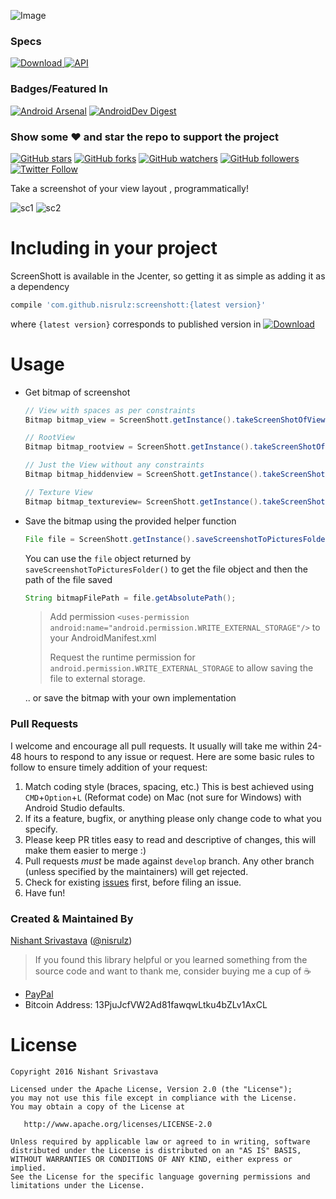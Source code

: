 ![Image](/img/github_banner.png)

### Specs
[ ![Download](https://api.bintray.com/packages/nisrulz/maven/com.github.nisrulz%3Ascreenshott/images/download.svg) ](https://bintray.com/nisrulz/maven/com.github.nisrulz%3Ascreenshott/_latestVersion) [![API](https://img.shields.io/badge/API-14%2B-orange.svg?style=flat)](https://android-arsenal.com/api?level=14)

### Badges/Featured In
[![Android Arsenal](https://img.shields.io/badge/Android%20Arsenal-Screenshott-brightgreen.svg?style=flat)](https://android-arsenal.com/details/1/4963#) [![AndroidDev Digest](https://img.shields.io/badge/AndroidDev%20Digest-%23125-blue.svg)](https://www.androiddevdigest.com/digest-125/)

### Show some :heart: and star the repo to support the project
[![GitHub stars](https://img.shields.io/github/stars/nisrulz/screenshott.svg?style=social&label=Star)](https://github.com/nisrulz/screenshott) [![GitHub forks](https://img.shields.io/github/forks/nisrulz/screenshott.svg?style=social&label=Fork)](https://github.com/nisrulz/screenshott/fork) [![GitHub watchers](https://img.shields.io/github/watchers/nisrulz/screenshott.svg?style=social&label=Watch)](https://github.com/nisrulz/screenshott) [![GitHub followers](https://img.shields.io/github/followers/nisrulz.svg?style=social&label=Follow)](https://github.com/nisrulz)
[![Twitter Follow](https://img.shields.io/twitter/follow/nisrulz.svg?style=social)](https://twitter.com/nisrulz)


Take a screenshot of your view layout , programmatically!

![sc1](/img/sc1.png)  ![sc2](/img/sc2.png)

# Including in your project
ScreenShott is available in the Jcenter, so getting it as simple as adding it as a dependency
```gradle
compile 'com.github.nisrulz:screenshott:{latest version}'
```
where `{latest version}` corresponds to published version in [ ![Download](https://api.bintray.com/packages/nisrulz/maven/com.github.nisrulz%3Ascreenshott/images/download.svg) ](https://bintray.com/nisrulz/maven/com.github.nisrulz%3Ascreenshott/_latestVersion)


# Usage
+ Get bitmap of screenshot

  ```java
  // View with spaces as per constraints
  Bitmap bitmap_view = ScreenShott.getInstance().takeScreenShotOfView(view);

  // RootView
  Bitmap bitmap_rootview = ScreenShott.getInstance().takeScreenShotOfRootView(view);

  // Just the View without any constraints
  Bitmap bitmap_hiddenview = ScreenShott.getInstance().takeScreenShotOfJustView(view);

  // Texture View
  Bitmap bitmap_textureview= ScreenShott.getInstance().takeScreenShotOfTextureView(textureview);
  ```

+ Save the bitmap using the provided helper function

  ```java
  File file = ScreenShott.getInstance().saveScreenshotToPicturesFolder(context, bitmap, "my_screenshot_filename");
  ```
  You can use the `file` object returned by `saveScreenshotToPicturesFolder()` to get the file object and then the path of the file saved

  ```java
  String bitmapFilePath = file.getAbsolutePath();
  ```
  > Add permission `<uses-permission android:name="android.permission.WRITE_EXTERNAL_STORAGE"/>` to your AndroidManifest.xml
  >
  > Request the runtime permission for `android.permission.WRITE_EXTERNAL_STORAGE` to allow saving the file to external storage.

  .. or save the bitmap with your own implementation


### Pull Requests
I welcome and encourage all pull requests. It usually will take me within 24-48 hours to respond to any issue or request. Here are some basic rules to follow to ensure timely addition of your request:
  1. Match coding style (braces, spacing, etc.) This is best achieved using `CMD`+`Option`+`L` (Reformat code) on Mac (not sure for Windows) with Android Studio defaults.
  2. If its a feature, bugfix, or anything please only change code to what you specify.
  3. Please keep PR titles easy to read and descriptive of changes, this will make them easier to merge :)
  4. Pull requests _must_ be made against `develop` branch. Any other branch (unless specified by the maintainers) will get rejected.
  5. Check for existing [issues](https://github.com/nisrulz/screenshott/issues) first, before filing an issue.
  6. Have fun!

### Created & Maintained By
[Nishant Srivastava](https://github.com/nisrulz) ([@nisrulz](https://www.twitter.com/nisrulz))


> If you found this library helpful or you learned something from the source code and want to thank me, consider buying me a cup of :coffee:
  + [PayPal](https://www.paypal.me/nisrulz/5)
  + Bitcoin Address: 13PjuJcfVW2Ad81fawqwLtku4bZLv1AxCL

License
=======

    Copyright 2016 Nishant Srivastava

    Licensed under the Apache License, Version 2.0 (the "License");
    you may not use this file except in compliance with the License.
    You may obtain a copy of the License at

       http://www.apache.org/licenses/LICENSE-2.0

    Unless required by applicable law or agreed to in writing, software
    distributed under the License is distributed on an "AS IS" BASIS,
    WITHOUT WARRANTIES OR CONDITIONS OF ANY KIND, either express or implied.
    See the License for the specific language governing permissions and
    limitations under the License.